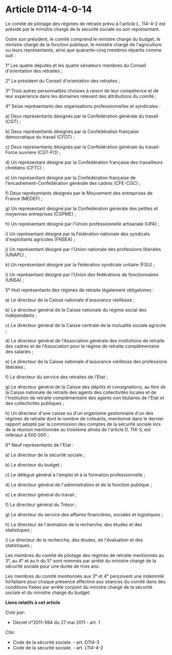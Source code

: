 # Article D114-4-0-14

Le comité de pilotage des régimes de retraite prévu à l'article L. 114-4-2 est présidé par le ministre chargé de la sécurité
sociale ou son représentant. 

Outre son président, le comité comprend le ministre chargé du budget, le ministre chargé de la fonction publique, le ministre
chargé de l'agriculture ou leurs représentants, ainsi que quarante-cinq membres répartis comme suit : 

1° Les quatre députés et les quatre sénateurs membres du Conseil d'orientation des retraites ; 

2° Le président du Conseil d'orientation des retraites ; 

3° Trois autres personnalités choisies à raison de leur compétence et de leur expérience dans les domaines relevant des
attributions du comité ; 

4° Seize représentants des organisations professionnelles et syndicales : 

a) Deux représentants désignés par la Confédération générale du travail (CGT) ; 

b) Deux représentants désignés par la Confédération française démocratique du travail (CFDT) ; 

c) Deux représentants désignés par la Confédération générale du travail-Force ouvrière (CGT-FO) ; 

d) Un représentant désigné par la Confédération française des travailleurs chrétiens (CFTC) ; 

e) Un représentant désigné par la Confédération française de l'encadrement-Confédération générale des cadres (CFE-CGC) ; 

f) Deux représentants désignés par le Mouvement des entreprises de France (MEDEF) ; 

g) Un représentant désigné par la Confédération générale des petites et moyennes entreprises (CGPME) ; 

h) Un représentant désigné par l'Union professionnelle artisanale (UPA) ; 

i) Un représentant désigné par la Fédération nationale des syndicats d'exploitants agricoles (FNSEA) ; 

j) Un représentant désigné par l'Union nationale des professions libérales (UNAPL) ; 

k) Un représentant désigné par la Fédération syndicale unitaire (FSU) ; 

l) Un représentant désigné par l'Union des fédérations de fonctionnaires (UNSA) ; 

5° Huit représentants des régimes de retraite légalement obligatoires : 

a) Le directeur de la Caisse nationale d'assurance vieillesse ; 

b) Le directeur général de la Caisse nationale du régime social des indépendants ; 

c) Le directeur général de la Caisse centrale de la mutualité sociale agricole ; 

d) Le directeur général de l'Association générale des institutions de retraite des cadres et de l'Association pour le régime
de retraite complémentaire des salariés ; 

e) Le directeur de la Caisse nationale d'assurance vieillesse des professions libérales ; 

f) Le directeur du service des retraites de l'Etat ; 

g) Le directeur général de la Caisse des dépôts et consignations, au titre de la Caisse nationale de retraite des agents des
collectivités locales et de l'Institution de retraite complémentaire des agents non titulaires de l'Etat et des collectivités
publiques ; 

h) Un directeur d'une caisse ou d'un organisme gestionnaire d'un des régimes de retraite dont le nombre de cotisants,
mentionné dans le dernier rapport adopté par la commission des comptes de la sécurité sociale lors de la réunion mentionnée
au troisième alinéa de l'article D. 114-3, est inférieur à 500 000 ; 

6° Neuf représentants de l'Etat : 

a) Le directeur de la sécurité sociale ; 

b) Le directeur du budget ; 

c) Le délégué général à l'emploi et à la formation professionnelle ; 

d) Le directeur général de l'administration et de la fonction publique ; 

e) Le directeur général du travail ; 

f) Le directeur général du Trésor ; 

g) Le directeur du service des affaires financières, sociales et logistiques ; 

h) Le directeur de l'animation de la recherche, des études et des statistiques ; 

i) Le directeur de la recherche, des études, de l'évaluation et des statistiques ; 

Les membres du comité de pilotage des régimes de retraite mentionnés au 3°, au 4° et au h du 5° sont nommés par arrêté du
ministre chargé de la sécurité sociale pour une durée de trois ans. 

Les membres du comité mentionnés aux 3° et 4° perçoivent une indemnité forfaitaire pour chaque présence effective aux séances
du comité dans des conditions fixées par arrêté conjoint du ministre chargé de la sécurité sociale et du ministre chargé du
budget.

**Liens relatifs à cet article**

_Créé par_:

  - Décret n°2011-594 du 27 mai 2011 - art. 1

_Cite_:

  - Code de la sécurité sociale. - art. D114-3
  - Code de la sécurité sociale. - art. L114-4-2
